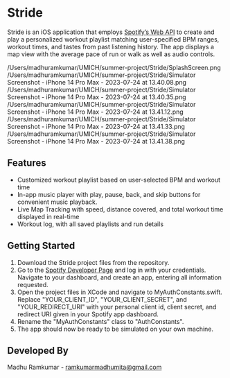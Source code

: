 # Stride
Stride is an iOS application that employs [Spotify’s Web API](https://developer.spotify.com/documentation/web-api) to create and play a personalized workout playlist matching user-specified BPM ranges, workout times, and tastes from past listening history. The app displays a map view with the average pace of run or walk as well as audio controls.

/Users/madhuramkumar/UMICH/summer-project/Stride/SplashScreen.png
/Users/madhuramkumar/UMICH/summer-project/Stride/Simulator Screenshot - iPhone 14 Pro Max - 2023-07-24 at 13.40.08.png
/Users/madhuramkumar/UMICH/summer-project/Stride/Simulator Screenshot - iPhone 14 Pro Max - 2023-07-24 at 13.40.35.png
/Users/madhuramkumar/UMICH/summer-project/Stride/Simulator Screenshot - iPhone 14 Pro Max - 2023-07-24 at 13.41.12.png
/Users/madhuramkumar/UMICH/summer-project/Stride/Simulator Screenshot - iPhone 14 Pro Max - 2023-07-24 at 13.41.33.png
/Users/madhuramkumar/UMICH/summer-project/Stride/Simulator Screenshot - iPhone 14 Pro Max - 2023-07-24 at 13.41.38.png


## Features
* Customized workout playlist based on user-selected BPM and workout time 
* In-app music player with play, pause, back, and skip buttons for convenient music playback.
* Live Map Tracking with speed, distance covered, and total workout time displayed in real-time
* Workout log, with all saved playlists and run details

## Getting Started
1. Download the Stride project files from the repository.
2. Go to the [Spotify Developer Page](https://developer.spotify.com/) and log in with your credentials. Navigate to your dashboard, and create an app, entering all information requested.
3. Open the project files in XCode and navigate to MyAuthConstants.swift. Replace "YOUR_CLIENT_ID", "YOUR_CLIENT_SECRET", and "YOUR_REDIRECT_URI" with your personal client id, client secret, and redirect URI given in your Spotify app dashboard.
4. Rename the "MyAuthConstants" class to "AuthConstants".
5. The app should now be ready to be simulated on your own machine.

## Developed By
Madhu Ramkumar - ramkumarmadhumita@gmail.com



